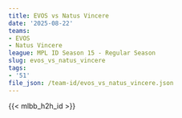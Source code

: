 ```yaml
---
title: EVOS vs Natus Vincere
date: '2025-08-22'
teams:
- EVOS
- Natus Vincere
league: MPL ID Season 15 - Regular Season
slug: evos_vs_natus_vincere
tags:
- '51'
file_json: /team-id/evos_vs_natus_vincere.json
---
```


{{< mlbb_h2h_id >}}
